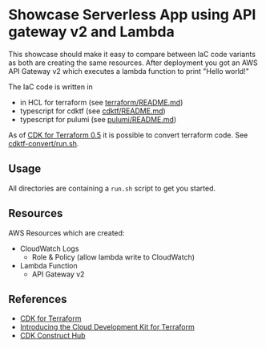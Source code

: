 # Showcase Serverless App using API gateway v2 and Lambda

This showcase should make it easy to compare between IaC code variants as both are creating the same resources. After deployment you got an AWS API Gateway v2 which executes a lambda function to print "Hello world!"

The IaC code is written in
- in HCL for terraform (see [terraform/README.md](terraform/README.md))
- typescript for cdktf (see [cdktf/README.md](cdktf/README.md))
- typescript for pulumi (see [pulumi/README.md](pulumi/README.md))

As of [CDK for Terraform 0.5](https://www.hashicorp.com/blog/announcing-cdk-for-terraform-0-5) it is possible to convert terraform code. See [cdktf-convert/run.sh](cdktf-convert/run.sh).

## Usage

All directories are containing a `run.sh` script to get you started.

## Resources

AWS Resources which are created:

- CloudWatch Logs
  - Role & Policy (allow lambda write to CloudWatch)
- Lambda Function
  - API Gateway v2

## References

- [CDK for Terraform](https://www.hashicorp.com/blog/cdk-for-terraform-enabling-python-and-typescript-support)
- [Introducing the Cloud Development Kit for Terraform](https://aws.amazon.com/blogs/developer/introducing-the-cloud-development-kit-for-terraform-preview)
- [CDK Construct Hub](https://constructs.dev/)
